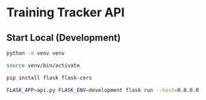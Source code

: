 # Training Tracker API

## Start Local (Development)

```bash
python -m venv venv
```


```bash
source venv/bin/activate
```


```bash
pip install flask flask-cors
```

```bash
FLASK_APP=api.py FLASK_ENV=development flask run --host=0.0.0.0
```